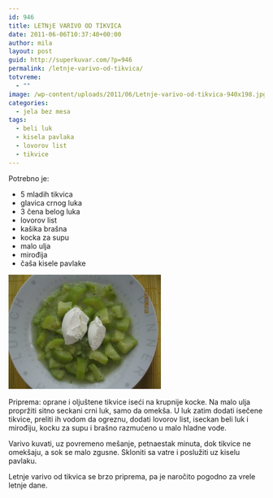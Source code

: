 ```yaml
---
id: 946
title: LETNjE VARIVO OD TIKVICA
date: 2011-06-06T10:37:40+00:00
author: mila
layout: post
guid: http://superkuvar.com/?p=946
permalink: /letnje-varivo-od-tikvica/
totvreme:
  - ""
image: /wp-content/uploads/2011/06/Letnje-varivo-od-tikvica-940x198.jpg
categories:
  - jela bez mesa
tags:
  - beli luk
  - kisela pavlaka
  - lovorov list
  - tikvice
---
```

Potrebno je:

  * 5 mladih tikvica
  * glavica crnog luka
  * 3 čena belog luka
  * lovorov list
  * kašika brašna
  * kocka za supu
  * malo ulja
  * mirođija
  * čaša kisele pavlake

<img class="alignnone size-medium wp-image-3289" title="Letnje varivo od tikvica" src="/wp-content/uploads/2011/06/Letnje-varivo-od-tikvica-300x225.jpg" alt="" width="300" height="225" /> 

Priprema: oprane i oljuštene tikvice iseći na krupnije kocke. Na malo ulja propržiti sitno seckani crni luk, samo da omekša. U luk zatim dodati isečene tikvice, preliti ih vodom da ogreznu, dodati lovorov list, iseckan beli luk i mirođiju, kocku za supu i brašno razmućeno u malo hladne vode.

Varivo kuvati, uz povremeno mešanje, petnaestak minuta, dok tikvice ne omekšaju, a sok se malo zgusne. Skloniti sa vatre i poslužiti uz kiselu pavlaku.

Letnje varivo od tikvica se brzo priprema, pa je naročito pogodno za vrele letnje dane.
